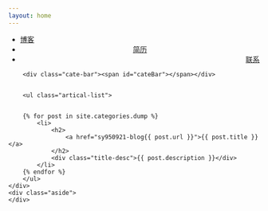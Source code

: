 ```yaml
---
layout: home
---
```


<div class="index-content dump">
    <div class="section">
        <ul class="artical-cate">
            <li><a href="/sy950921-blog/"><span>博客</span></a></li>
            <li class="on" style="text-align:center"><a href="/sy950921-blog/dump"><span>简历</span></a></li>
            <li style="text-align:right"><a href="/sy950921-blog/project"><span>联系</span></a></li>
        </ul>


      
        
        <div class="cate-bar"><span id="cateBar"></span></div>
    

        <ul class="artical-list">
        
        
        {% for post in site.categories.dump %}
            <li>
                <h2>
                    <a href="sy950921-blog{{ post.url }}">{{ post.title }}</a>
                </h2>
                <div class="title-desc">{{ post.description }}</div>
            </li>
        {% endfor %} 
        </ul>
    </div>
    <div class="aside">
    </div>
</div>
